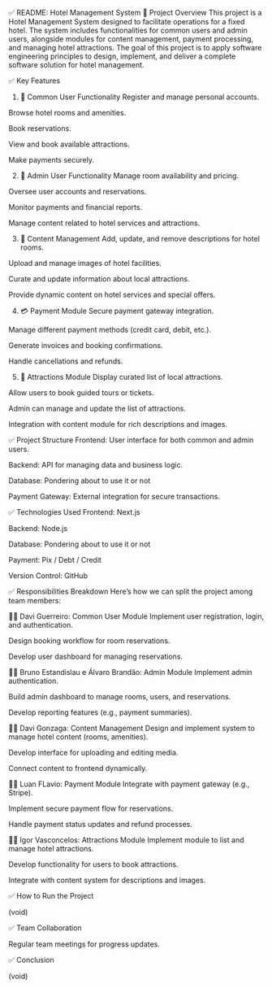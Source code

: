 ✅ README: Hotel Management System
🏨 Project Overview
This project is a Hotel Management System designed to facilitate operations for a fixed hotel. The system includes functionalities for common users and admin users, alongside modules for content management, payment processing, and managing hotel attractions. The goal of this project is to apply software engineering principles to design, implement, and deliver a complete software solution for hotel management.

✅ Key Features
1. 👤 Common User Functionality
Register and manage personal accounts.

Browse hotel rooms and amenities.

Book reservations.

View and book available attractions.

Make payments securely.

2. 🔑 Admin User Functionality
Manage room availability and pricing.

Oversee user accounts and reservations.

Monitor payments and financial reports.

Manage content related to hotel services and attractions.

3. 📝 Content Management
Add, update, and remove descriptions for hotel rooms.

Upload and manage images of hotel facilities.

Curate and update information about local attractions.

Provide dynamic content on hotel services and special offers.

4. 💳 Payment Module
Secure payment gateway integration.

Manage different payment methods (credit card, debit, etc.).

Generate invoices and booking confirmations.

Handle cancellations and refunds.

5. 🎡 Attractions Module
Display curated list of local attractions.

Allow users to book guided tours or tickets.

Admin can manage and update the list of attractions.

Integration with content module for rich descriptions and images.

✅ Project Structure
Frontend: User interface for both common and admin users.

Backend: API for managing data and business logic.

Database: Pondering about to use it or not

Payment Gateway: External integration for secure transactions.

✅ Technologies Used
Frontend: Next.js

Backend: Node.js

Database: Pondering about to use it or not

Payment: Pix / Debt / Credit

Version Control: GitHub

✅ Responsibilities Breakdown
Here’s how we can split the project among team members:

🧑‍💻 Davi Guerreiro: Common User Module
Implement user registration, login, and authentication.

Design booking workflow for room reservations.

Develop user dashboard for managing reservations.

🧑‍💻 Bruno Estandislau e Álvaro Brandão: Admin Module
Implement admin authentication.

Build admin dashboard to manage rooms, users, and reservations.

Develop reporting features (e.g., payment summaries).

🧑‍💻 Davi Gonzaga: Content Management
Design and implement system to manage hotel content (rooms, amenities).

Develop interface for uploading and editing media.

Connect content to frontend dynamically.

🧑‍💻 Luan FLavio: Payment Module
Integrate with payment gateway (e.g., Stripe).

Implement secure payment flow for reservations.

Handle payment status updates and refund processes.

🧑‍💻 Igor Vasconcelos: Attractions Module
Implement module to list and manage hotel attractions.

Develop functionality for users to book attractions.

Integrate with content system for descriptions and images.

✅ How to Run the Project

(void)

✅ Team Collaboration

Regular team meetings for progress updates.


✅ Conclusion

(void)
